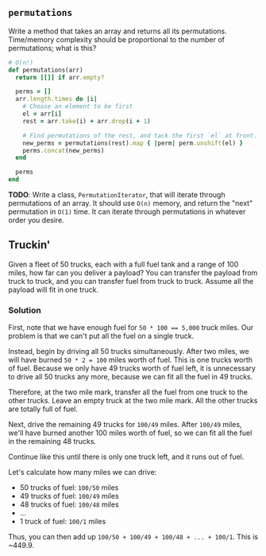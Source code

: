 ## `permutations`

Write a method that takes an array and returns all its
permutations. Time/memory complexity should be proportional to the
number of permutations; what is this?

```ruby
# O(n!)
def permutations(arr)
  return [[]] if arr.empty?

  perms = []
  arr.length.times do |i|
    # Choose an element to be first
    el = arr[i]
    rest = arr.take(i) + arr.drop(i + 1)

    # Find permutations of the rest, and tack the first `el` at front.
    new_perms = permutations(rest).map { |perm| perm.unshift(el) }
    perms.concat(new_perms)
  end

  perms
end
```

**TODO**: Write a class, `PermutationIterator`, that will iterate
through permutations of an array. It should use `O(n)` memory, and
return the "next" permutation in `O(1)` time. It can iterate through
permutations in whatever order you desire.

## Truckin'

Given a fleet of 50 trucks, each with a full fuel tank and a range of
100 miles, how far can you deliver a payload? You can transfer the
payload from truck to truck, and you can transfer fuel from truck to
truck. Assume all the payload will fit in one truck.

### Solution

First, note that we have enough fuel for `50 * 100 == 5,000` truck
miles. Our problem is that we can't put all the fuel on a single
truck.

Instead, begin by driving all 50 trucks simultaneously. After two
miles, we will have burned `50 * 2 = 100` miles worth of fuel. This is
one trucks worth of fuel. Because we only have 49 trucks worth of fuel
left, it is unnecessary to drive all 50 trucks any more, because we
can fit all the fuel in 49 trucks.

Therefore, at the two mile mark, transfer all the fuel from one truck
to the other trucks. Leave an empty truck at the two mile mark. All
the other trucks are totally full of fuel.

Next, drive the remaining 49 trucks for `100/49` miles. After `100/49`
miles, we'll have burned another 100 miles worth of fuel, so we can
fit all the fuel in the remaining 48 trucks.

Continue like this until there is only one truck left, and it runs out
of fuel.

Let's calculate how many miles we can drive:

* 50 trucks of fuel: `100/50` miles
* 49 trucks of fuel: `100/49` miles
* 48 trucks of fuel: `100/48` miles
* ...
* 1 truck of fuel: `100/1` miles

Thus, you can then add up `100/50 + 100/49 + 100/48 + ... + 100/1`. This
is  ~449.9.
```
